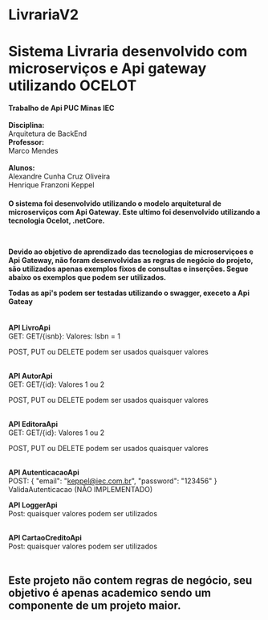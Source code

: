 # LivrariaV2

<h1>Sistema Livraria desenvolvido com microserviços e Api gateway utilizando OCELOT</h1>

<b>Trabalho de Api PUC Minas IEC</b></br></br>
<b>Disciplina:</b></br>
Arquitetura de BackEnd</br>
<b>Professor:</b></br>
Marco Mendes</br></br>
<b>Alunos:</b></br>
Alexandre Cunha Cruz Oliveira</br>
Henrique Franzoni Keppel</br>

<h4><p>O sistema foi desenvolvido utilizando o modelo arquitetural de microserviços com Api Gateway. Este ultimo foi desenvolvido
utilizando a tecnologia Ocelot, .netCore.</p></br>
<p>Devido ao objetivo de aprendizado das tecnologias de microserviçoes e Api Gateway, não foram desenvolvidas as regras de negócio
do projeto, são utilizados apenas exemplos fixos de consultas e inserções. Segue abaixo os exemplos que podem ser utilizados.</p>

<b>Todas as api's podem ser testadas utilizando o swagger, execeto a Api Gateay</b></br></br></h5>

<b>API LivroApi</b><br>
GET:
GET/{isnb}: Valores: Isbn = 1

POST, PUT ou DELETE podem ser usados quaisquer valores<br><br>

<b>API AutorApi</b><br>
GET:
GET/{id}: Valores 1 ou 2

POST, PUT ou DELETE podem ser usados quaisquer valores<br><br>

<b>API EditoraApi</b><br>
GET:
GET/{id}: Valores 1 ou 2

POST, PUT ou DELETE podem ser usados quaisquer valores<br><br>

<b>API AutenticacaoApi</b><br>
POST: 
{
  "email": "keppel@iec.com.br",
  "password": "123456"
}<br>
ValidaAutenticacao (NÃO IMPLEMENTADO)<br>

<b>API LoggerApi</b><br>
Post: quaisquer valores podem ser utilizados<br><br>

<b>API CartaoCreditoApi</b><br>
Post: quaisquer valores podem ser utilizados<br><br>

## Este projeto não contem regras de negócio, seu objetivo é apenas academico sendo um componente de um projeto maior.
